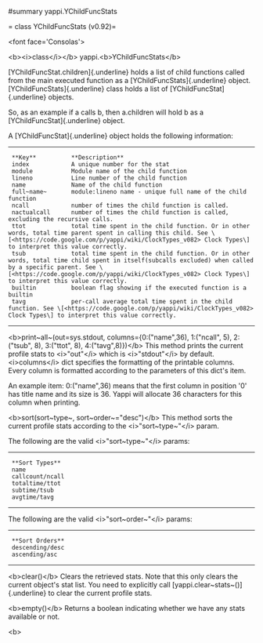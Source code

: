 \#summary yappi.YChildFuncStats

= class YChildFuncStats (v0.92)=

\<font face=\'Consolas\'\>

\<b\>\<i\>class\</i\>\</b\> yappi.\<b\>YChildFuncStats\</b\>

[YChildFuncStat.children]{.underline} holds a list of child functions
called from the main executed function as a
[YChildFuncStats]{.underline} object. [YChildFuncStats]{.underline}
class holds a list of [YChildFuncStat]{.underline} objects.

So, as an example if a calls b, then a.children will hold b as a
[YChildFuncStat]{.underline} object.

A [YChildFuncStat]{.underline} object holds the following information:

  -- ------------- -- ---------------------------------------------------------------------------------------------------------------------------------------------------------------------------------------------------------------------------------------------------------------- --
     **Key**          **Description**                                                                                                                                                                                                                                                  
     index            A unique number for the stat                                                                                                                                                                                                                                     
     module           Module name of the child function                                                                                                                                                                                                                                
     lineno           Line number of the child function                                                                                                                                                                                                                                
     name             Name of the child function                                                                                                                                                                                                                                       
     full~name~       module:lineno name - unique full name of the child function                                                                                                                                                                                                      
     ncall            number of times the child function is called.                                                                                                                                                                                                                    
     nactualcall      number of times the child function is called, excluding the recursive calls.                                                                                                                                                                                     
     ttot             total time spent in the child function. Or in other words, total time parent spent in calling this child. See \[<https://code.google.com/p/yappi/wiki/ClockTypes_v082> Clock Types\] to interpret this value correctly.                                          
     tsub             total time spent in the child function. Or in other words, total time child spent in itself(subcalls excluded) when called by a specific parent. See \[<https://code.google.com/p/yappi/wiki/ClockTypes_v082> Clock Types\] to interpret this value correctly.   
     builtin          boolean flag showing if the executed function is a builtin                                                                                                                                                                                                       
     tavg             per-call average total time spent in the child function. See \[<https://code.google.com/p/yappi/wiki/ClockTypes_v082> Clock Types\] to interpret this value correctly.                                                                                           
  -- ------------- -- ---------------------------------------------------------------------------------------------------------------------------------------------------------------------------------------------------------------------------------------------------------------- --

\<b\>print~all~(out=sys.stdout, columns={0:(\"name\",36), 1:(\"ncall\",
5), 2:(\"tsub\", 8), 3:(\"ttot\", 8), 4:(\"tavg\",8)})\</b\> This method
prints the current profile stats to \<i\>\"out\"\</i\> which is
\<i\>\"stdout\"\</i\> by default. \<i\>columns\</i\> dict specifies the
formatting of the printable columns. Every column is formatted according
to the parameters of this dict\'s item.

An example item: 0:(\"name\",36) means that the first column in position
\'0\' has title name and its size is 36. Yappi will allocate 36
characters for this column when printing.

\<b\>sort(sort~type~, sort~order~=\"desc\")\</b\> This method sorts the
current profile stats according to the \<i\>\"sort~type~\"\</i\> param.

The following are the valid \<i\>\"sort~type~\"\</i\> params:

  -- ----------------- --
     **Sort Types**    
     name              
     callcount/ncall   
     totaltime/ttot    
     subtime/tsub      
     avgtime/tavg      
  -- ----------------- --

The following are the valid \<i\>\"sort~order~\"\</i\> params:

  -- ----------------- --
     **Sort Orders**   
     descending/desc   
     ascending/asc     
  -- ----------------- --

\<b\>clear()\</b\> Clears the retrieved stats. Note that this only
clears the current object\'s stat list. You need to explicitly call
[yappi.clear~stats~()]{.underline} to clear the current profile stats.

\<b\>empty()\</b\> Returns a boolean indicating whether we have any
stats available or not.

\<b\>